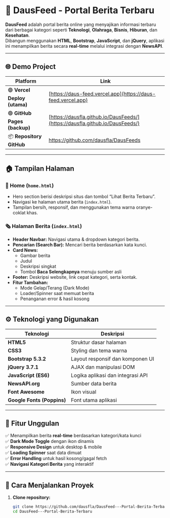  # 📰 DausFeed - Portal Berita Terbaru

**DausFeed** adalah portal berita online yang menyajikan informasi terbaru dari berbagai kategori seperti **Teknologi**, **Olahraga**, **Bisnis**, **Hiburan**, dan **Kesehatan**.  
Dibangun menggunakan **HTML**, **Bootstrap**, **JavaScript**, dan **jQuery**, aplikasi ini menampilkan berita secara **real-time** melalui integrasi dengan **NewsAPI**.

---

## 🌐 Demo Project

| Platform | Link |
|-----------|------|
| 🟣 **Vercel Deploy (utama)** | [https://daus-feed.vercel.app](https://daus-feed.vercel.app) |
| 🟢 **GitHub Pages (backup)** | [https://dausfla.github.io/DausFeeds/](https://dausfla.github.io/DausFeeds/) |
| 📦 **Repository GitHub** | https://github.com/dausfla/DausFeeds
---

## 🏠 Tampilan Halaman

### 🏡 Home (`home.html`)
- Hero section berisi deskripsi situs dan tombol “Lihat Berita Terbaru”.
- Navigasi ke halaman utama berita (`index.html`).
- Tampilan bersih, responsif, dan menggunakan tema warna oranye-coklat khas.

### 🗞️ Halaman Berita (`index.html`)
- **Header Navbar:** Navigasi utama & dropdown kategori berita.  
- **Pencarian (Search Bar):** Mencari berita berdasarkan kata kunci.  
- **Card News:**  
  - Gambar berita  
  - Judul  
  - Deskripsi singkat  
  - Tombol **Baca Selengkapnya** menuju sumber asli  
- **Footer:** Deskripsi website, link cepat kategori, serta kontak.  
- **Fitur Tambahan:**  
  - Mode Gelap/Terang (Dark Mode)  
  - Loader/Spinner saat memuat berita  
  - Penanganan error & hasil kosong

---

## ⚙️ Teknologi yang Digunakan

| Teknologi | Deskripsi |
|------------|------------|
| **HTML5** | Struktur dasar halaman |
| **CSS3** | Styling dan tema warna |
| **Bootstrap 5.3.2** | Layout responsif dan komponen UI |
| **jQuery 3.7.1** | AJAX dan manipulasi DOM |
| **JavaScript (ES6)** | Logika aplikasi dan integrasi API |
| **NewsAPI.org** | Sumber data berita |
| **Font Awesome** | Ikon visual |
| **Google Fonts (Poppins)** | Font utama aplikasi |

---

## 🚀 Fitur Unggulan
✅ Menampilkan berita **real-time** berdasarkan kategori/kata kunci  
✅ **Dark Mode Toggle** dengan ikon dinamis  
✅ **Responsive Design** untuk desktop & mobile  
✅ **Loading Spinner** saat data dimuat  
✅ **Error Handling** untuk hasil kosong/gagal fetch  
✅ **Navigasi Kategori Berita** yang interaktif  

---

## 🧩 Cara Menjalankan Proyek

1. **Clone repository:**
   ```bash
   git clone https://github.com/dausfla/DausFeed---Portal-Berita-Terbaru.git
   cd DausFeed---Portal-Berita-Terbaru
